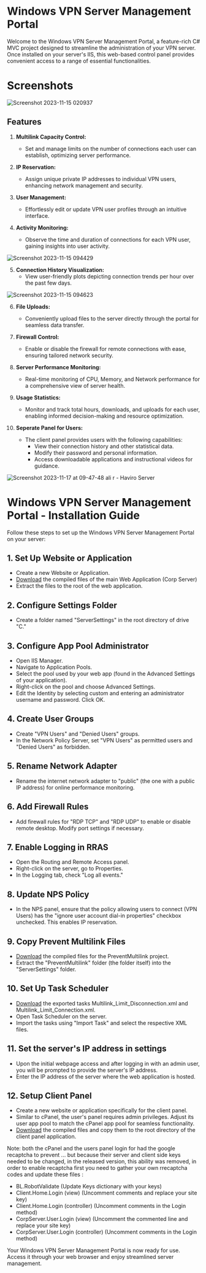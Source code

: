 # Windows VPN Server Management Portal

Welcome to the Windows VPN Server Management Portal, a feature-rich C# MVC project designed to streamline the administration of your VPN server. Once installed on your server's IIS, this web-based control panel provides convenient access to a range of essential functionalities.

# Screenshots

![Screenshot 2023-11-15 020937](https://github.com/ali-rzb/VPN-Server-Control-Panel/assets/63366614/6c1b6384-272a-44ca-821b-5ce591447250)

## Features

1. **Multilink Capacity Control:**
   - Set and manage limits on the number of connections each user can establish, optimizing server performance.

2. **IP Reservation:**
   - Assign unique private IP addresses to individual VPN users, enhancing network management and security.

3. **User Management:**
   - Effortlessly edit or update VPN user profiles through an intuitive interface.

4. **Activity Monitoring:**
   - Observe the time and duration of connections for each VPN user, gaining insights into user activity.

![Screenshot 2023-11-15 094429](https://github.com/ali-rzb/VPN-Server-Control-Panel/assets/63366614/a86770cf-d75f-4ae9-b180-ea5499ff3162)

5. **Connection History Visualization:**
   - View user-friendly plots depicting connection trends per hour over the past few days.
  
![Screenshot 2023-11-15 094623](https://github.com/ali-rzb/VPN-Server-Control-Panel/assets/63366614/b5d0aa93-3bd6-48a4-a417-bd6bf900783e)


6. **File Uploads:**
   - Conveniently upload files to the server directly through the portal for seamless data transfer.

7. **Firewall Control:**
   - Enable or disable the firewall for remote connections with ease, ensuring tailored network security.

8. **Server Performance Monitoring:**
   - Real-time monitoring of CPU, Memory, and Network performance for a comprehensive view of server health.

9. **Usage Statistics:**
   - Monitor and track total hours, downloads, and uploads for each user, enabling informed decision-making and resource optimization.
  
10. **Seperate Panel for Users:**
      - The client panel provides users with the following capabilities:
         - View their connection history and other statistical data.
         - Modify their password and personal information.
         - Access downloadable applications and instructional videos for guidance.
    

![Screenshot 2023-11-17 at 09-47-48 ali r - Haviro Server](https://github.com/ali-rzb/VPN-Server-Control-Panel/assets/63366614/64ee123f-f97e-46bd-ba6d-2639b2937749)


# Windows VPN Server Management Portal - Installation Guide

Follow these steps to set up the Windows VPN Server Management Portal on your server:

## 1. Set Up Website or Application

- Create a new Website or Application.
- [Download](https://github.com/ali-rzb/VPN-Server-Control-Panel/releases/download/main/CorpServer.rar) the compiled files of the main Web Application (Corp Server)
- Extract the files to the root of the web application.

## 2. Configure Settings Folder

- Create a folder named "ServerSettings" in the root directory of drive "C."

## 3. Configure App Pool Administrator

- Open IIS Manager.
- Navigate to Application Pools.
- Select the pool used by your web app (found in the Advanced Settings of your application).
- Right-click on the pool and choose Advanced Settings.
- Edit the Identity by selecting custom and entering an administrator username and password. Click OK.

## 4. Create User Groups

- Create "VPN Users" and "Denied Users" groups.
- In the Network Policy Server, set "VPN Users" as permitted users and "Denied Users" as forbidden.

## 5. Rename Network Adapter

- Rename the internet network adapter to "public" (the one with a public IP address) for online performance monitoring.

## 6. Add Firewall Rules

- Add firewall rules for "RDP TCP" and "RDP UDP" to enable or disable remote desktop. Modify port settings if necessary.

## 7. Enable Logging in RRAS

- Open the Routing and Remote Access panel.
- Right-click on the server, go to Properties.
- In the Logging tab, check "Log all events."

## 8. Update NPS Policy

- In the NPS panel, ensure that the policy allowing users to connect (VPN Users) has the "ignore user account dial-in properties" checkbox unchecked. This enables IP reservation.

## 9. Copy Prevent Multilink Files

- [Download](https://github.com/ali-rzb/VPN-Server-Control-Panel/releases/download/main/PreventMultilink.rar) the compiled files for the PreventMultilink project.
- Extract the "PreventMultilink" folder (the folder itself) into the "ServerSettings" folder.

## 10. Set Up Task Scheduler

- [Download](https://github.com/ali-rzb/VPN-Server-Control-Panel/releases/download/main/PreventMultilink_Tasks.zip) the exported tasks Multilink_Limit_Disconnection.xml and Multilink_Limit_Connection.xml.
- Open Task Scheduler on the server.
- Import the tasks using "Import Task" and select the respective XML files.

## 11. Set the server's IP address in settings

- Upon the initial webpage access and after logging in with an admin user, you will be prompted to provide the server's IP address.
- Enter the IP address of the server where the web application is hosted.

## 12. Setup Client Panel
- Create a new website or application specifically for the client panel.
- Similar to cPanel, the user's panel requires admin privileges. Adjust its user app pool to match the cPanel app pool for seamless functionality.
- [Download](https://github.com/ali-rzb/VPN-Server-Control-Panel/releases/download/main/Client.rar) the compiled files and copy them to the root directory of the client panel application.

Note: both the cPanel and the users panel login for had the google recaptcha to prevent ... but because their server and client side keys needed to be changed, in the released version, this ability was removed, in order to enable recaptcha first you need to gather your own rrecaptcha codes and update these files :
- BL.RobotValidate (Update Keys dictionary with your keys)
- Client.Home.Login (view) (Uncomment comments and replace your site key)
- Client.Home.Login (controller) (Uncomment comments in the Login method)
- CorpServer.User.Login (view) (Uncomment the commented line and replace your site key)
- CorpServer.User.Login (controller) (Uncomment comments in the Login method)

Your Windows VPN Server Management Portal is now ready for use. Access it through your web browser and enjoy streamlined server management.
